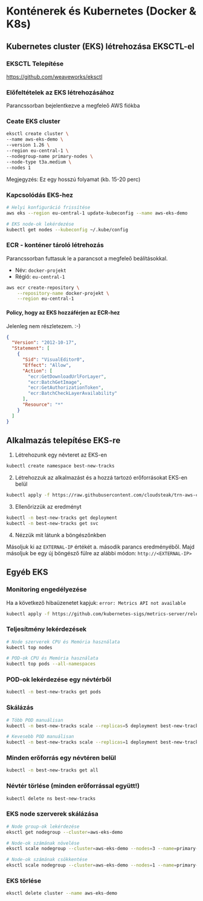 # Konténerek és Kubernetes (Docker & K8s)

## Kubernetes cluster (EKS) létrehozása EKSCTL-el

### EKSCTL Telepítése

https://github.com/weaveworks/eksctl

### Előfeltételek az EKS létrehozásához

Parancssorban bejelentkezve a megfeleő AWS fiókba

### Ceate EKS cluster

```bash
eksctl create cluster \
--name aws-eks-demo \
--version 1.26 \
--region eu-central-1 \
--nodegroup-name primary-nodes \
--node-type t3a.medium \
--nodes 1
```

Megjegyzés: Ez egy hosszú folyamat (kb. 15-20 perc)

### Kapcsolódás EKS-hez

```bash
# Helyi konfiguráció frissítése
aws eks --region eu-central-1 update-kubeconfig --name aws-eks-demo

# EKS node-ok lekérdezése
kubectl get nodes --kubeconfig ~/.kube/config
```

### ECR - konténer tároló létrehozás

Parancssorban futtasuk le a parancsot a megfeleő beálításokkal.

- Név: `docker-projekt`
- Régió: `eu-central-1`

```bash
aws ecr create-repository \
    --repository-name docker-projekt \
    --region eu-central-1
```

#### Policy, hogy az EKS hozzáférjen az ECR-hez

Jelenleg nem részletezem. :-)

```json
{
  "Version": "2012-10-17",
  "Statement": [
    {
      "Sid": "VisualEditor0",
      "Effect": "Allow",
      "Action": [
        "ecr:GetDownloadUrlForLayer",
        "ecr:BatchGetImage",
        "ecr:GetAuthorizationToken",
        "ecr:BatchCheckLayerAvailability"
      ],
      "Resource": "*"
    }
  ]
}
```

## Alkalmazás telepítése EKS-re

1. Létrehozunk egy névteret az EKS-en

```bash
kubectl create namespace best-new-tracks
```

2. Létrehozzuk az alkalmazást és a hozzá tartozó erőforrásokat EKS-en belül

```bash
kubectl apply -f https://raw.githubusercontent.com/cloudsteak/trn-aws-common/main/eks-bestnewtracks-deployment.yaml --namespace best-new-tracks
```

3. Ellenőrizzük az eredményt

```bash
kubectl -n best-new-tracks get deployment
kubectl -n best-new-tracks get svc
```

4. Nézzük mit látunk a böngészőnkben

Másoljuk ki az `EXTERNAL-IP` értékét a. második parancs eredményéből. Majd másoljuk be egy új böngésző fülre az alábbi módon: `http://<EXTERNAL-IP>`

## Egyéb EKS

### Monitoring engedélyezése

Ha a következő hibaüzenetet kapjuk: `error: Metrics API not available`

```bash
kubectl apply -f https://github.com/kubernetes-sigs/metrics-server/releases/latest/download/components.yaml
```

### Teljesítmény lekérdezések

```bash
# Node szerverek CPU és Memória használata
kubectl top nodes

# POD-ok CPU és Memória használata
kubectl top pods --all-namespaces
```

### POD-ok lekérdezése egy névtérből

```bash
kubectl -n best-new-tracks get pods
```

### Skálázás

```bash
# Több POD manuálisan
kubectl -n best-new-tracks scale --replicas=5 deployment best-new-tracks

# Kevesebb POD manuálisan
kubectl -n best-new-tracks scale --replicas=1 deployment best-new-tracks
```

### Minden erőforrás egy névtéren belül

```bash
kubectl -n best-new-tracks get all
```

### Névtér törlése (minden erőforrással együtt!)

```bash
kubectl delete ns best-new-tracks
```

### EKS node szerverek skálázása

```bash
# Node group-ok lekérdezése
eksctl get nodegroup --cluster=aws-eks-demo
```

```bash
# Node-ok számának növelése
eksctl scale nodegroup --cluster=aws-eks-demo --nodes=3 --name=primary-nodes --nodes-min=1 --nodes-max=5 --wait
```

```bash
# Node-ok számának csökkentése
eksctl scale nodegroup --cluster=aws-eks-demo --nodes=1 --name=primary-nodes --nodes-min=1 --nodes-max=5 --wait
```

### EKS törlése

```bash
eksctl delete cluster --name aws-eks-demo
```
